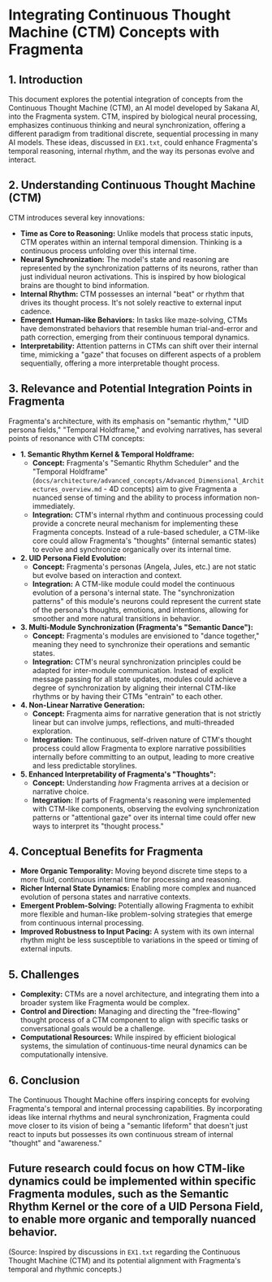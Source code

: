 # Integrating Continuous Thought Machine (CTM) Concepts with Fragmenta

## 1. Introduction

This document explores the potential integration of concepts from the Continuous Thought Machine (CTM), an AI model developed by Sakana AI, into the Fragmenta system. CTM, inspired by biological neural processing, emphasizes continuous thinking and neural synchronization, offering a different paradigm from traditional discrete, sequential processing in many AI models. These ideas, discussed in `EX1.txt`, could enhance Fragmenta's temporal reasoning, internal rhythm, and the way its personas evolve and interact.

## 2. Understanding Continuous Thought Machine (CTM)

CTM introduces several key innovations:

*   **Time as Core to Reasoning:** Unlike models that process static inputs, CTM operates within an internal temporal dimension. Thinking is a continuous process unfolding over this internal time.
*   **Neural Synchronization:** The model's state and reasoning are represented by the synchronization patterns of its neurons, rather than just individual neuron activations. This is inspired by how biological brains are thought to bind information.
*   **Internal Rhythm:** CTM possesses an internal "beat" or rhythm that drives its thought process. It's not solely reactive to external input cadence.
*   **Emergent Human-like Behaviors:** In tasks like maze-solving, CTMs have demonstrated behaviors that resemble human trial-and-error and path correction, emerging from their continuous temporal dynamics.
*   **Interpretability:** Attention patterns in CTMs can shift over their internal time, mimicking a "gaze" that focuses on different aspects of a problem sequentially, offering a more interpretable thought process.

## 3. Relevance and Potential Integration Points in Fragmenta

Fragmenta's architecture, with its emphasis on "semantic rhythm," "UID persona fields," "Temporal Holdframe," and evolving narratives, has several points of resonance with CTM concepts:

*   **1. Semantic Rhythm Kernel & Temporal Holdframe:**
    *   **Concept:** Fragmenta's "Semantic Rhythm Scheduler" and the "Temporal Holdframe" (`docs/architecture/advanced_concepts/Advanced_Dimensional_Architectures_overview.md` - 4D concepts) aim to give Fragmenta a nuanced sense of timing and the ability to process information non-immediately.
    *   **Integration:** CTM's internal rhythm and continuous processing could provide a concrete neural mechanism for implementing these Fragmenta concepts. Instead of a rule-based scheduler, a CTM-like core could allow Fragmenta's "thoughts" (internal semantic states) to evolve and synchronize organically over its internal time.
*   **2. UID Persona Field Evolution:**
    *   **Concept:** Fragmenta's personas (Angela, Jules, etc.) are not static but evolve based on interaction and context.
    *   **Integration:** A CTM-like module could model the continuous evolution of a persona's internal state. The "synchronization patterns" of this module's neurons could represent the current state of the persona's thoughts, emotions, and intentions, allowing for smoother and more natural transitions in behavior.
*   **3. Multi-Module Synchronization (Fragmenta's "Semantic Dance"):**
    *   **Concept:** Fragmenta's modules are envisioned to "dance together," meaning they need to synchronize their operations and semantic states.
    *   **Integration:** CTM's neural synchronization principles could be adapted for inter-module communication. Instead of explicit message passing for all state updates, modules could achieve a degree of synchronization by aligning their internal CTM-like rhythms or by having their CTMs "entrain" to each other.
*   **4. Non-Linear Narrative Generation:**
    *   **Concept:** Fragmenta aims for narrative generation that is not strictly linear but can involve jumps, reflections, and multi-threaded exploration.
    *   **Integration:** The continuous, self-driven nature of CTM's thought process could allow Fragmenta to explore narrative possibilities internally before committing to an output, leading to more creative and less predictable storylines.
*   **5. Enhanced Interpretability of Fragmenta's "Thoughts":**
    *   **Concept:** Understanding *how* Fragmenta arrives at a decision or narrative choice.
    *   **Integration:** If parts of Fragmenta's reasoning were implemented with CTM-like components, observing the evolving synchronization patterns or "attentional gaze" over its internal time could offer new ways to interpret its "thought process."

## 4. Conceptual Benefits for Fragmenta

*   **More Organic Temporality:** Moving beyond discrete time steps to a more fluid, continuous internal time for processing and reasoning.
*   **Richer Internal State Dynamics:** Enabling more complex and nuanced evolution of persona states and narrative contexts.
*   **Emergent Problem-Solving:** Potentially allowing Fragmenta to exhibit more flexible and human-like problem-solving strategies that emerge from continuous internal processing.
*   **Improved Robustness to Input Pacing:** A system with its own internal rhythm might be less susceptible to variations in the speed or timing of external inputs.

## 5. Challenges

*   **Complexity:** CTMs are a novel architecture, and integrating them into a broader system like Fragmenta would be complex.
*   **Control and Direction:** Managing and directing the "free-flowing" thought process of a CTM component to align with specific tasks or conversational goals would be a challenge.
*   **Computational Resources:** While inspired by efficient biological systems, the simulation of continuous-time neural dynamics can be computationally intensive.

## 6. Conclusion

The Continuous Thought Machine offers inspiring concepts for evolving Fragmenta's temporal and internal processing capabilities. By incorporating ideas like internal rhythms and neural synchronization, Fragmenta could move closer to its vision of being a "semantic lifeform" that doesn't just react to inputs but possesses its own continuous stream of internal "thought" and "awareness."

Future research could focus on how CTM-like dynamics could be implemented within specific Fragmenta modules, such as the Semantic Rhythm Kernel or the core of a UID Persona Field, to enable more organic and temporally nuanced behavior.
---
(Source: Inspired by discussions in `EX1.txt` regarding the Continuous Thought Machine (CTM) and its potential alignment with Fragmenta's temporal and rhythmic concepts.)
